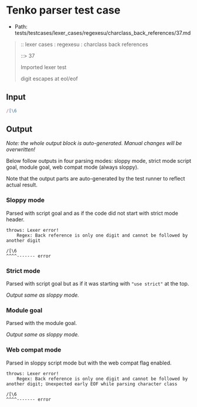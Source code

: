 # Tenko parser test case

- Path: tests/testcases/lexer_cases/regexesu/charclass_back_references/37.md

> :: lexer cases : regexesu : charclass back references
>
> ::> 37
>
> Imported lexer test
>
> digit escapes at eol/eof


## Input

`````js
/[\6
`````

## Output

_Note: the whole output block is auto-generated. Manual changes will be overwritten!_

Below follow outputs in four parsing modes: sloppy mode, strict mode script goal, module goal, web compat mode (always sloppy).

Note that the output parts are auto-generated by the test runner to reflect actual result.

### Sloppy mode

Parsed with script goal and as if the code did not start with strict mode header.

`````
throws: Lexer error!
    Regex: Back reference is only one digit and cannot be followed by another digit

/[\6
^^^^------- error
`````

### Strict mode

Parsed with script goal but as if it was starting with `"use strict"` at the top.

_Output same as sloppy mode._

### Module goal

Parsed with the module goal.

_Output same as sloppy mode._

### Web compat mode

Parsed in sloppy script mode but with the web compat flag enabled.

`````
throws: Lexer error!
    Regex: Back reference is only one digit and cannot be followed by another digit; Unexpected early EOF while parsing character class

/[\6
^^^^------- error
`````

